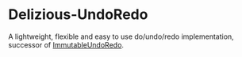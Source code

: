 # Delizious-UndoRedo
A lightweight, flexible and easy to use do/undo/redo implementation, successor of [ImmutableUndoRedo](https://github.com/oliverzick/ImmutableUndoRedo).
